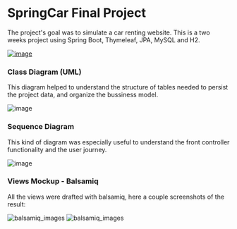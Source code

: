 # SpringCar Final Project
  
The project's goal was to simulate a car renting website.
This is a two weeks project using Spring Boot, Thymeleaf, JPA, MySQL and H2. 
  
[![image](https://drive.google.com/uc?export=view&id=18Msw-Tx00OI9JhDgpLJrwlyIbjAzLME7)](https://www.youtube.com/watch?v=nLMVODLCplk&t=2s)

### Class Diagram (UML)
  
This diagram helped to understand the structure of tables needed to persist the project data, and organize the bussiness model.
  
![image](https://drive.google.com/uc?export=view&id=11ssJLvex_TLas3iAf0_CHocpujmV-9wE)

### Sequence Diagram
  
This kind of diagram was especially useful to understand the front controller functionality and the user journey.
  
![image](https://drive.google.com/uc?export=view&id=1nFKApipSr6YWJDOUdpXniEpAKWCx7gSC)

### Views Mockup - Balsamiq
  
All the views were drafted with balsamiq, here a couple screenshots of the result:
  
![balsamiq_images](https://drive.google.com/uc?export=view&id=1j545vgwwJKytpszCYyPN3zm_ikvM5Ied)
![balsamiq_images](https://drive.google.com/uc?export=view&id=1CNkqkr515N1fRSgVUl7iiBdu7SgjJoUJ)
